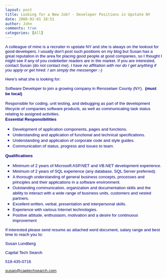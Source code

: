 ```yaml
---
layout: post
title: Looking for a New Job? - Developer Positions in Upstate NY
date: 2008-02-01 18:51
author: John
comments: true
categories: [All]
---
```

<P class=MsoNormal><FONT face=Arial color=navy size=2><SPAN style="FONT-SIZE: 10pt; COLOR: navy; FONT-FAMILY: Arial">A colleague of mine is a recruiter in upstate NY and she is always on the lookout for good developers. I usually don’t post such positions on my blog but Susan has a great reputation in the area for placing good people at good companies, so I thought I might see if any of you codebetter readers are in the market. If you are interested, contact Susan (do not contact me). <EM>I have no affiliation with nor do I get anything if you apply or get hired. I am simply the messenger :-)</EM></SPAN></FONT></P> <P class=MsoNormal><FONT face=Arial color=navy size=2><SPAN style="FONT-SIZE: 10pt; COLOR: navy; FONT-FAMILY: Arial">Here’s what she is looking for:<?xml:namespace prefix = o /><o:p></o:p></SPAN></FONT></P> <P class=MsoNormal style="LINE-HEIGHT: 12.75pt"><FONT face=Arial color=navy size=2><SPAN style="FONT-SIZE: 10pt; COLOR: navy; FONT-FAMILY: Arial">Software Developer to join a growing company in Rensselaer County (NY).&nbsp; <STRONG>(must be local) <o:p></o:p></STRONG></SPAN></FONT></P> <P class=MsoNormal style="LINE-HEIGHT: 12.75pt"><FONT face=Arial color=navy size=2><SPAN style="FONT-SIZE: 10pt; COLOR: navy; FONT-FAMILY: Arial">Responsible for coding, unit testing, and debugging as part of the development lifecycle of companies software products, as well as communicating task status relating to assigned activities. <BR><STRONG><B><FONT face=Arial><SPAN style="FONT-FAMILY: Arial">Essential Responsibilities</SPAN></FONT></B></STRONG> <o:p></o:p></SPAN></FONT></P> <UL type=disc> <LI class=MsoNormal style="COLOR: navy; LINE-HEIGHT: 12.75pt; mso-margin-top-alt: auto; mso-margin-bottom-alt: auto; mso-list: l0 level1 lfo1"><FONT face=Arial color=navy size=2><SPAN style="FONT-SIZE: 10pt; FONT-FAMILY: Arial">Development of application components, pages and functions. <o:p></o:p></SPAN></FONT> <LI class=MsoNormal style="COLOR: navy; LINE-HEIGHT: 12.75pt; mso-margin-top-alt: auto; mso-margin-bottom-alt: auto; mso-list: l0 level1 lfo1"><FONT face=Arial color=navy size=2><SPAN style="FONT-SIZE: 10pt; FONT-FAMILY: Arial">Understanding and application of functional and technical specifications. <o:p></o:p></SPAN></FONT> <LI class=MsoNormal style="COLOR: navy; LINE-HEIGHT: 12.75pt; mso-margin-top-alt: auto; mso-margin-bottom-alt: auto; mso-list: l0 level1 lfo1"><FONT face=Arial color=navy size=2><SPAN style="FONT-SIZE: 10pt; FONT-FAMILY: Arial">Understanding and application of corporate code and style guides. <o:p></o:p></SPAN></FONT> <LI class=MsoNormal style="COLOR: navy; LINE-HEIGHT: 12.75pt; mso-margin-top-alt: auto; mso-margin-bottom-alt: auto; mso-list: l0 level1 lfo1"><FONT face=Arial color=navy size=2><SPAN style="FONT-SIZE: 10pt; FONT-FAMILY: Arial">Communication of status, progress and issues to team. <o:p></o:p></SPAN></FONT></LI></UL> <P class=MsoNormal style="LINE-HEIGHT: 12.75pt; mso-margin-top-alt: auto; mso-margin-bottom-alt: auto"><STRONG><B><FONT face=Arial color=navy size=2><SPAN style="FONT-SIZE: 10pt; COLOR: navy; FONT-FAMILY: Arial">Qualifications</SPAN></FONT></B></STRONG><FONT face=Arial color=navy size=2><SPAN style="FONT-SIZE: 10pt; COLOR: navy; FONT-FAMILY: Arial"> <o:p></o:p></SPAN></FONT></P> <UL type=disc> <LI class=MsoNormal style="COLOR: navy; LINE-HEIGHT: 12.75pt; mso-margin-top-alt: auto; mso-margin-bottom-alt: auto; mso-list: l1 level1 lfo2"><FONT face=Arial color=navy size=2><SPAN style="FONT-SIZE: 10pt; FONT-FAMILY: Arial">Minimum of 2 years of Microsoft ASP.NET and VB.NET development experience. <o:p></o:p></SPAN></FONT> <LI class=MsoNormal style="COLOR: navy; LINE-HEIGHT: 12.75pt; mso-margin-top-alt: auto; mso-margin-bottom-alt: auto; mso-list: l1 level1 lfo2"><FONT face=Arial color=navy size=2><SPAN style="FONT-SIZE: 10pt; FONT-FAMILY: Arial">Minimum of 2 years of SQL experience (any database, SQL Server preferred). <o:p></o:p></SPAN></FONT> <LI class=MsoNormal style="COLOR: navy; LINE-HEIGHT: 12.75pt; mso-margin-top-alt: auto; mso-margin-bottom-alt: auto; mso-list: l1 level1 lfo2"><FONT face=Arial color=navy size=2><SPAN style="FONT-SIZE: 10pt; FONT-FAMILY: Arial">A thorough understanding of general business concepts, processes and principles and their applications in a software environment. <o:p></o:p></SPAN></FONT> <LI class=MsoNormal style="COLOR: navy; LINE-HEIGHT: 12.75pt; mso-margin-top-alt: auto; mso-margin-bottom-alt: auto; mso-list: l1 level1 lfo2"><FONT face=Arial color=navy size=2><SPAN style="FONT-SIZE: 10pt; FONT-FAMILY: Arial">Outstanding communication, organization and documentation skills and the ability to interact with a wide range of business units, customers and vested partners. <o:p></o:p></SPAN></FONT> <LI class=MsoNormal style="COLOR: navy; LINE-HEIGHT: 12.75pt; mso-margin-top-alt: auto; mso-margin-bottom-alt: auto; mso-list: l1 level1 lfo2"><FONT face=Arial color=navy size=2><SPAN style="FONT-SIZE: 10pt; FONT-FAMILY: Arial">Excellent written, verbal, presentation and interpersonal skills. <o:p></o:p></SPAN></FONT> <LI class=MsoNormal style="COLOR: navy; LINE-HEIGHT: 12.75pt; mso-margin-top-alt: auto; mso-margin-bottom-alt: auto; mso-list: l1 level1 lfo2"><FONT face=Arial color=navy size=2><SPAN style="FONT-SIZE: 10pt; FONT-FAMILY: Arial">Experience with various Internet technologies. <o:p></o:p></SPAN></FONT> <LI class=MsoNormal style="COLOR: navy; LINE-HEIGHT: 12.75pt; mso-margin-top-alt: auto; mso-margin-bottom-alt: auto; mso-list: l1 level1 lfo2"><FONT face=Arial color=navy size=2><SPAN style="FONT-SIZE: 10pt; FONT-FAMILY: Arial">Positive attitude, enthusiasm, motivation and a desire for continuous improvement<o:p></o:p></SPAN></FONT> </LI></UL> <P class=MsoNormal><FONT face=Arial color=navy size=2><SPAN style="FONT-SIZE: 10pt; COLOR: navy; FONT-FAMILY: Arial">If interested please send resume as attached word document, salary range and best time to reach you to: <o:p></o:p></SPAN></FONT></P> <P class=MsoNormal><?xml:namespace prefix = st1 /><st1:personname w:st="on"><FONT face=Arial color=navy size=2><SPAN style="FONT-SIZE: 10pt; COLOR: navy; FONT-FAMILY: Arial">Susan Lundberg</SPAN></FONT></st1:personname><FONT color=navy><SPAN style="COLOR: navy"><o:p></o:p></SPAN></FONT></P> <P class=MsoNormal><FONT face=Arial color=navy size=2><SPAN style="FONT-SIZE: 10pt; COLOR: navy; FONT-FAMILY: Arial">Capital Tech Search</SPAN></FONT><FONT color=navy><SPAN style="COLOR: navy"><o:p></o:p></SPAN></FONT></P> <P class=MsoNormal><FONT face=Arial color=navy size=2><SPAN style="FONT-SIZE: 10pt; COLOR: navy; FONT-FAMILY: Arial">518-435-0716</SPAN></FONT><FONT color=navy><SPAN style="COLOR: navy"><o:p></o:p></SPAN></FONT></P> <P class=MsoNormal><FONT face=Arial color=navy size=2><SPAN style="FONT-SIZE: 10pt; COLOR: navy; FONT-FAMILY: Arial"><A title=mailto:susan@captechsearch.com href="mailto:susan@captechsearch.com">susan@captechsearch.com</A></SPAN></FONT></P>

